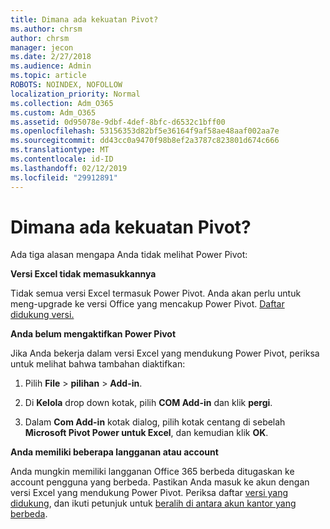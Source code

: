 ```yaml
---
title: Dimana ada kekuatan Pivot?
ms.author: chrsm
author: chrsm
manager: jecon
ms.date: 2/27/2018
ms.audience: Admin
ms.topic: article
ROBOTS: NOINDEX, NOFOLLOW
localization_priority: Normal
ms.collection: Adm_O365
ms.custom: Adm_O365
ms.assetid: 0d95078e-9dbf-4def-8bfc-d6532c1bff00
ms.openlocfilehash: 53156353d82bf5e36164f9af58ae48aaf002aa7e
ms.sourcegitcommit: dd43cc0a9470f98b8ef2a3787c823801d674c666
ms.translationtype: MT
ms.contentlocale: id-ID
ms.lasthandoff: 02/12/2019
ms.locfileid: "29912891"
---
```

# <a name="where-is-power-pivot"></a>Dimana ada kekuatan Pivot?

Ada tiga alasan mengapa Anda tidak melihat Power Pivot:
  
 **Versi Excel tidak memasukkannya**
  
Tidak semua versi Excel termasuk Power Pivot. Anda akan perlu untuk meng-upgrade ke versi Office yang mencakup Power Pivot. [Daftar didukung versi.](https://support.office.com/article/aa64e217-4b6e-410b-8337-20b87e1c2a4b.aspx)
  
 **Anda belum mengaktifkan Power Pivot**
  
Jika Anda bekerja dalam versi Excel yang mendukung Power Pivot, periksa untuk melihat bahwa tambahan diaktifkan:
  
1. Pilih **File** \> **pilihan** \> **Add-in**.
    
2. Di **Kelola** drop down kotak, pilih **COM Add-in** dan klik **pergi**.
    
3. Dalam **Com Add-in** kotak dialog, pilih kotak centang di sebelah **Microsoft Pivot Power untuk Excel**, dan kemudian klik **OK**. 
    
 **Anda memiliki beberapa langganan atau account**
  
Anda mungkin memiliki langganan Office 365 berbeda ditugaskan ke account pengguna yang berbeda. Pastikan Anda masuk ke akun dengan versi Excel yang mendukung Power Pivot. Periksa daftar [versi yang didukung](https://support.office.com/article/aa64e217-4b6e-410b-8337-20b87e1c2a4b.aspx), dan ikuti petunjuk untuk [beralih di antara akun kantor yang berbeda](https://support.office.com/article/b9582171-fd1f-4284-9846-bdd72bb28426.aspx#BKMK_WebSwitchAccounts).
  


